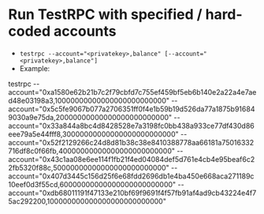 # Run TestRPC with specified / hard-coded accounts

*   `testrpc --account="<privatekey>,balance" [--account="<privatekey>,balance"]`
*   Example:

testrpc --account="0xa1580e62b21b7c2f79cbfd7c755ef459bf5eb6b140e2a22a4e7aed48e03198a3,10000000000000000000000000" --account="0x5c5fe9067b077a2706351ff0f4e1b59b19d526da77a1875b916849030a9e75da,20000000000000000000000000" --account="0x33a844a8bc4d8428528e7a3198fc0bb438a933ce77df430d86eee79a5e44fff8,30000000000000000000000000" --account="0x52f2129266c24d8d81b38c38e8410388778aa66181a75016332716df8c0f66fb,40000000000000000000000000" --account="0x43c1aa08e6ee114f1fb21f4ed04084def5d761e4cb4e95beaf6c22fb5320f88c,50000000000000000000000000" --account="0x407d3445c156d25f6e68fdd2696db1e4ba450e668aca271189c10eef0d3f55cd,60000000000000000000000000" --account="0xdb68011191f47133e210bf69f9691f4f57fb91af4ad9cb43224e4f75ac292200,100000000000000000000000000"